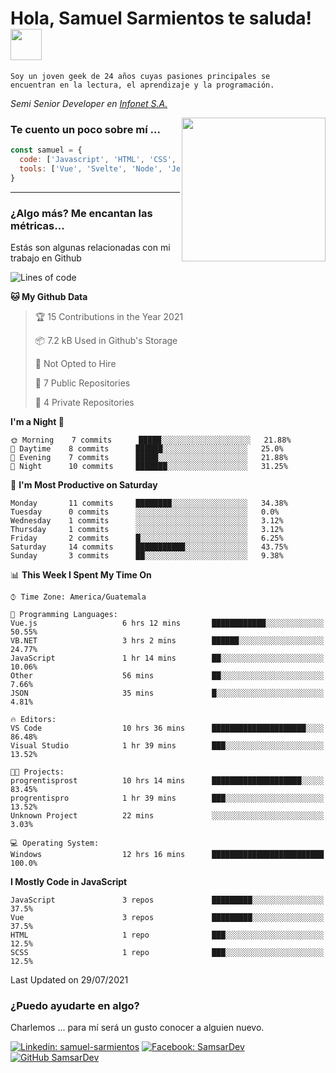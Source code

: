 <h1>Hola, Samuel Sarmientos te saluda! <img src="https://media.giphy.com/media/ZEOAnq3ockGojO0E7n/giphy.gif" width="50"></h1>
<code>Soy un joven geek de 24 años cuyas pasiones principales se
encuentran en la lectura, el aprendizaje y la programación.</code>
<br>
<p><em>Semi Senior Developer en <a href="https://www.progrentis.com/">Infonet S.A.</a>
</em></p>
<img align='right' src="https://media.giphy.com/media/du3J3cXyzhj75IOgvA/giphy.gif" width="230">

### Te cuento un poco sobre mí ...

```javascript
const samuel = {
  code: ['Javascript', 'HTML', 'CSS', 'SASS', 'Python', 'C#'],
  tools: ['Vue', 'Svelte', 'Node', 'Jest', 'Strapi']
}
```
---

### ¿Algo más? Me encantan las métricas...
Estás son algunas relacionadas con mi trabajo en Github

<!--START_SECTION:waka-->
![Lines of code](https://img.shields.io/badge/From%20Hello%20World%20I%27ve%20Written-80325%20lines%20of%20code-blue)

**🐱 My Github Data** 

> 🏆 15 Contributions in the Year 2021
 > 
> 📦 7.2 kB Used in Github's Storage 
 > 
> 🚫 Not Opted to Hire
 > 
> 📜 7 Public Repositories 
 > 
> 🔑 4 Private Repositories  
 > 
**I'm a Night 🦉** 

```text
🌞 Morning    7 commits      █████░░░░░░░░░░░░░░░░░░░░   21.88% 
🌆 Daytime    8 commits      ██████░░░░░░░░░░░░░░░░░░░   25.0% 
🌃 Evening    7 commits      █████░░░░░░░░░░░░░░░░░░░░   21.88% 
🌙 Night      10 commits     ███████░░░░░░░░░░░░░░░░░░   31.25%

```
📅 **I'm Most Productive on Saturday** 

```text
Monday       11 commits     ████████░░░░░░░░░░░░░░░░░   34.38% 
Tuesday      0 commits      ░░░░░░░░░░░░░░░░░░░░░░░░░   0.0% 
Wednesday    1 commits      ░░░░░░░░░░░░░░░░░░░░░░░░░   3.12% 
Thursday     1 commits      ░░░░░░░░░░░░░░░░░░░░░░░░░   3.12% 
Friday       2 commits      █░░░░░░░░░░░░░░░░░░░░░░░░   6.25% 
Saturday     14 commits     ███████████░░░░░░░░░░░░░░   43.75% 
Sunday       3 commits      ██░░░░░░░░░░░░░░░░░░░░░░░   9.38%

```


📊 **This Week I Spent My Time On** 

```text
⌚︎ Time Zone: America/Guatemala

💬 Programming Languages: 
Vue.js                   6 hrs 12 mins       ████████████░░░░░░░░░░░░░   50.55% 
VB.NET                   3 hrs 2 mins        ██████░░░░░░░░░░░░░░░░░░░   24.77% 
JavaScript               1 hr 14 mins        ██░░░░░░░░░░░░░░░░░░░░░░░   10.06% 
Other                    56 mins             ██░░░░░░░░░░░░░░░░░░░░░░░   7.66% 
JSON                     35 mins             █░░░░░░░░░░░░░░░░░░░░░░░░   4.81%

🔥 Editors: 
VS Code                  10 hrs 36 mins      █████████████████████░░░░   86.48% 
Visual Studio            1 hr 39 mins        ███░░░░░░░░░░░░░░░░░░░░░░   13.52%

🐱‍💻 Projects: 
progrentisprost          10 hrs 14 mins      ████████████████████░░░░░   83.45% 
progrentispro            1 hr 39 mins        ███░░░░░░░░░░░░░░░░░░░░░░   13.52% 
Unknown Project          22 mins             ░░░░░░░░░░░░░░░░░░░░░░░░░   3.03%

💻 Operating System: 
Windows                  12 hrs 16 mins      █████████████████████████   100.0%

```

**I Mostly Code in JavaScript** 

```text
JavaScript               3 repos             █████████░░░░░░░░░░░░░░░░   37.5% 
Vue                      3 repos             █████████░░░░░░░░░░░░░░░░   37.5% 
HTML                     1 repo              ███░░░░░░░░░░░░░░░░░░░░░░   12.5% 
SCSS                     1 repo              ███░░░░░░░░░░░░░░░░░░░░░░   12.5%

```



 Last Updated on 29/07/2021
<!--END_SECTION:waka-->

### ¿Puedo ayudarte en algo?
Charlemos ... para mí será un gusto conocer a alguien nuevo.

[![Linkedin: samuel-sarmientos](https://img.shields.io/badge/-Samuel%20Sarmientos-blue?style=flat-square&logo=Linkedin&logoColor=white)](https://www.linkedin.com/in/samuel-sarmientos)
[![Facebook: SamsarDev](https://img.shields.io/badge/-SamsarDev-white?style=flat-square&logo=Facebook)](https://www.facebook.com/Samsar.Dev)
[![GitHub SamsarDev](https://img.shields.io/github/followers/SamsarDev?label=follow&style=social)](https://github.com/SamsarDev)
